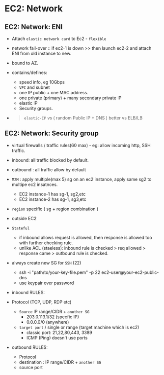 # EC2: Network

## EC2: Network: ENI
- Attach `elastic network card` to Ec2 - `flexible`
- network fail-over :: if ec2-1 is down >> then launch ec2-2 and attach ENI from old instance to new.
- bound to AZ.

- contains/defines:
  - speed info, eg 10Gbps
  - `VPC` and subnet
  - one IP public + one MAC address.
  - one private (primary) + many secondary private IP
  - elastic IP
  - Security groups.

- > `elastic-IP` vs  ( random Public IP + DNS ) better vs ELB/LB
## EC2: Network: Security group
- virtual firewalls / traffic rules(60 max) - eg: allow incoming http, SSH traffic.
- inbound: all traffic blocked by default.
- outbound : all traffic allow by default

- `M2M` : apply multiple(max 5) sg on an ec2 instance, apply same sg2 to multipe ec2 insatnces.
  - EC2 instance-1 has sg-1, sg2,etc
  - EC2 instance-2 has sg-1, sg3,etc
- `region` specific ( sg + region combination )
- outside EC2
- `Stateful`
  - if inbound allows request is allowed, then response is allowed too with further checking rule.
  - unlike ACL (staeless):  inbound rule is checked > req allowed > response came > outbound rule is checked.
- always create new SG for `SSH` (22)
  - ssh -i "path/to/your-key-file.pem" -p 22 ec2-user@your-ec2-public-dns
  - use keypair over password
- inbound RULES:
- Protocol (TCP, UDP, RDP etc)
  - `Source` IP range/CIDR + `another SG`
      - 203.0.113.1/32 (specfic IP)
      - 0.0.0.0/0 (anywhere)
  - `target port` / single or range (target machine which is ec2)
      - classic port: 21,22,80,443, 3389
      - ICMP (Ping)  doesn't use ports
- outbound RULES:
  - Protocol
  - destination  : IP range/CIDR + `another SG`
  - source port
